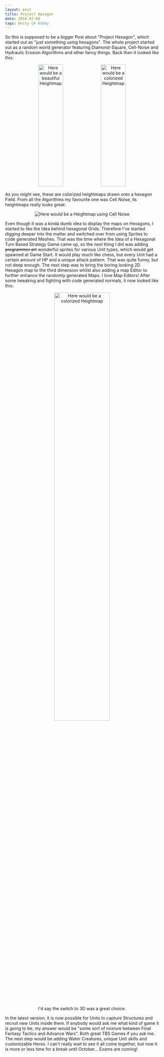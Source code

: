 ```yaml
---
layout: post
title: Project Hexagon
date: 2016-07-08
tags: Unity C# Hobby
---
```

So this is supposed to be a bigger Post about "Project Hexagon", which started out as "just something using hexagons". The whole project started out as a random world generator featuring Diamond-Square, Cell-Noise and Hydraulic Erosion Algorithms and other fancy things. Back then it looked like this:
<center>
<img src = "{{site.url}}/assets/images/OldMapGen1.png" alt = "Here would be a beautiful Heightmap" style = "width:40%;height:400px">
<img src = "{{site.url}}/assets/images/OldMapGen2.png" alt = "Here would be a colorized Heightmap" style = "width:40%;height:400px">
</center>
<!--more-->

As you might see, these are colorized heightmaps drawn onto a hexagon Field. From all the Algorithms my favourite one was Cell Noise, its heightmaps really looks great:
<center>
<img src = "{{site.url}}/assets/images/CellNoise.png" alt = "Here would be a Heightmap using Cell Noise">
</center>

Even though it was a kinda dumb idea to display the maps on Hexagons, I started to like the Idea behind hexagonal Grids. Therefore I've started digging deeper into the matter and switched over from using Sprites to code generated Meshes. That was the time where the Idea of a Hexagonal Turn Based Strategy Game came up, so the next thing I did was adding ~~programmer art~~ wonderful sprites for various Unit types, which would get spawned at Game Start. It would play much like chess, but every Unit had a certain amount of HP and a unique attack pattern. That was quite funny, but not deep enough. The next step was to bring the boring looking 2D Hexagon map to the third dimension whilst also adding a map Editor to further enhance the randomly generated Maps. I love Map Editors! After some tweaking and fighting with code generated normals, it now looked like this:
<center>
<img src = "{{site.url}}/assets/images/HexagonCurrent.png" alt = "Here would be a colorized Heightmap" style = "width:60%">
<br>
I'd say the switch to 3D was a great choice.
</center>

In the latest version, it is now possible for Units to capture Structures and recruit new Units inside them. If anybody would ask me what kind of game it is going to be, my answer would be "some sort of mixture between Final Fantasy Tactics and Advance Wars". Both great TBS Games if you ask me.
The next step would be adding Water Creatures, unique Unit skills and customizable Heros. I can't really wait to see it all come together, but now it is more or less time for a break until October... Exams are coming!